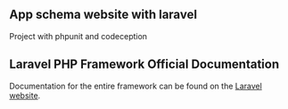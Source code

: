 ## App schema website with laravel

Project with phpunit and codeception

## Laravel PHP Framework  Official Documentation

Documentation for the entire framework can be found on the [Laravel website](http://laravel.com/docs).